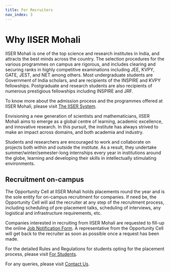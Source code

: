 ```yaml
---
title: For Recruiters
nav_index: 3
---
```


# Why IISER Mohali

IISER Mohali is one of the top science and research institutes in India, and attracts the best minds across the country. The selection procedures for the various programmes on campus are rigorous, and includes clearing and securing ranks in highly competitive examinations including JEE, KVPY, GATE, JEST, and NET among others. Most undergraduate students are Government of India scholars, and are recipients of the INSPIRE and KVPY fellowships. Postgraduate and research students are also recipients of numerous prestigious fellowships including INSPIRE and JRF.

To know more about the admission process and the programmes offered at IISER Mohali, please visit [The IISER System](http://www.iisersystem.ac.in).

Envisioning a new generation of scientists and mathematicians, IISER Mohali aims to emerge as a global centre of learning, academic excellence, and innovative research. In this pursuit, the institute has always strived to make an impact across domains, and both academia and industry.

Students and researchers are encouraged to work and collaborate on projects both within and outside the institute. As a result, they undertake summer/winter/semester-long internships every year in institutions around the globe, learning and developing their skills in intellectually stimulating environments.

## Recruitment on-campus

The Opportunity Cell at IISER Mohali holds placements round the year and is the sole entity for on-campus recruitment for companies. If need be, the Opportunity Cell will aid the recruiter at any step of the recruitment process, including scheduling of pre-placement talks, scheduling of interviews, any logistical and infrastructure requirements, etc.

Companies interested in recruiting from IISER Mohali are requested to fill-up the online [Job Notification Form](). A representative from the Opportunity Cell will get back to the recruiter as soon as possible once a request has been made.

For the detailed Rules and Regulations for students opting for the placement process, please visit [For Students](students.html#content).

For any queries, please visit [Contact Us](contact.html#content).
